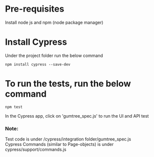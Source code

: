 # Pre-requisites 

Install node js and npm (node package manager)

# Install Cypress
Under the project folder run the below command
```
npm install cypress --save-dev
```

# To run the tests, run the below command
```
npm test
```

In the Cypress app, click on 'gumtree_spec.js' to run the UI and API test

### Note:  
Test code is under /cypress/integration folder/gumtree_spec.js  
Cypress Commands (similar to Page-objects) is under cypress/support/commands.js
